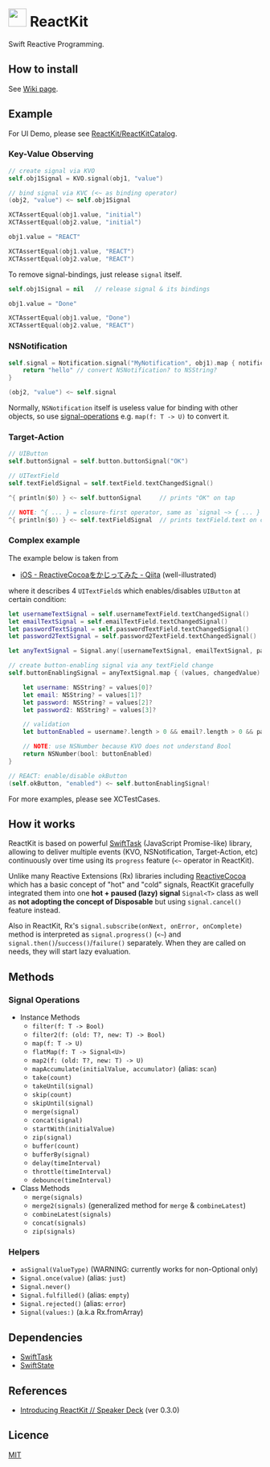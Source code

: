 <img src="https://avatars3.githubusercontent.com/u/8986128" width="36" height="36"> ReactKit
========

Swift Reactive Programming.


## How to install

See [Wiki page](https://github.com/ReactKit/ReactKit/wiki/How-to-install).


## Example

For UI Demo, please see [ReactKit/ReactKitCatalog](https://github.com/ReactKit/ReactKitCatalog).

### Key-Value Observing

```swift
// create signal via KVO
self.obj1Signal = KVO.signal(obj1, "value")

// bind signal via KVC (<~ as binding operator)
(obj2, "value") <~ self.obj1Signal

XCTAssertEqual(obj1.value, "initial")
XCTAssertEqual(obj2.value, "initial")

obj1.value = "REACT"

XCTAssertEqual(obj1.value, "REACT")
XCTAssertEqual(obj2.value, "REACT")
```

To remove signal-bindings, just release `signal` itself.

```swift
self.obj1Signal = nil   // release signal & its bindings

obj1.value = "Done"

XCTAssertEqual(obj1.value, "Done")
XCTAssertEqual(obj2.value, "REACT")
```

### NSNotification

```swift
self.signal = Notification.signal("MyNotification", obj1).map { notification -> NSString? in
    return "hello" // convert NSNotification? to NSString?
}

(obj2, "value") <~ self.signal
```

Normally, `NSNotification` itself is useless value for binding with other objects, so use [signal-operations](#signal-operations) e.g. `map(f: T -> U)` to convert it.

### Target-Action

```swift
// UIButton
self.buttonSignal = self.button.buttonSignal("OK")

// UITextField
self.textFieldSignal = self.textField.textChangedSignal()

^{ println($0) } <~ self.buttonSignal     // prints "OK" on tap

// NOTE: ^{ ... } = closure-first operator, same as `signal ~> { ... }`
^{ println($0) } <~ self.textFieldSignal  // prints textField.text on change
```

### Complex example

The example below is taken from

- [iOS - ReactiveCocoaをかじってみた - Qiita](http://qiita.com/paming/items/9ac189ab0fe5b25fe722) (well-illustrated)

where it describes 4 `UITextField`s which enables/disables `UIButton` at certain condition:

```swift
let usernameTextSignal = self.usernameTextField.textChangedSignal()
let emailTextSignal = self.emailTextField.textChangedSignal()
let passwordTextSignal = self.passwordTextField.textChangedSignal()
let password2TextSignal = self.password2TextField.textChangedSignal()

let anyTextSignal = Signal.any([usernameTextSignal, emailTextSignal, passwordTextSignal, password2TextSignal])

// create button-enabling signal via any textField change
self.buttonEnablingSignal = anyTextSignal.map { (values, changedValue) -> NSNumber? in

    let username: NSString? = values[0]?
    let email: NSString? = values[1]?
    let password: NSString? = values[2]?
    let password2: NSString? = values[3]?

    // validation
    let buttonEnabled = username?.length > 0 && email?.length > 0 && password?.length >= MIN_PASSWORD_LENGTH && password? == password2?

    // NOTE: use NSNumber because KVO does not understand Bool
    return NSNumber(bool: buttonEnabled)
}

// REACT: enable/disable okButton
(self.okButton, "enabled") <~ self.buttonEnablingSignal!
```

For more examples, please see XCTestCases.


## How it works

ReactKit is based on powerful [SwiftTask](https://github.com/ReactKit/SwiftTask) (JavaScript Promise-like) library, allowing to deliver multiple events (KVO, NSNotification, Target-Action, etc) continuously over time using its `progress` feature (`<~` operator in ReactKit).

Unlike many Reactive Extensions (Rx) libraries including [ReactiveCocoa](https://github.com/ReactiveCocoa/ReactiveCocoa) which has a basic concept of "hot" and "cold" signals, ReactKit gracefully integrated them into one **hot + paused (lazy) signal** `Signal<T>` class as well as **not adopting the concept of Disposable** but using `signal.cancel()` feature instead.

Also in ReactKit, Rx's `signal.subscribe(onNext, onError, onComplete)` method is interpreted as `signal.progress()` (`<~`) and `signal.then()`/`success()`/`failure()` separately. When they are called on needs, they will start lazy evaluation.


## Methods

### Signal Operations

- Instance Methods
  - `filter(f: T -> Bool)`
  - `filter2(f: (old: T?, new: T) -> Bool)`
  - `map(f: T -> U)`
  - `flatMap(f: T -> Signal<U>)`
  - `map2(f: (old: T?, new: T) -> U)`
  - `mapAccumulate(initialValue, accumulator)` (alias: `scan`)
  - `take(count)`
  - `takeUntil(signal)`
  - `skip(count)`
  - `skipUntil(signal)`
  - `merge(signal)`
  - `concat(signal)`
  - `startWith(initialValue)`
  - `zip(signal)`
  - `buffer(count)`
  - `bufferBy(signal)`
  - `delay(timeInterval)`
  - `throttle(timeInterval)`
  - `debounce(timeInterval)`
- Class Methods
  - `merge(signals)`
  - `merge2(signals)` (generalized method for `merge` & `combineLatest`)
  - `combineLatest(signals)`
  - `concat(signals)`
  - `zip(signals)`

### Helpers

- `asSignal(ValueType)` (WARNING: currently works for non-Optional only)
- `Signal.once(value)` (alias: `just`)
- `Signal.never()`
- `Signal.fulfilled()` (alias: `empty`)
- `Signal.rejected()` (alias: `error`)
- `Signal(values:)` (a.k.a Rx.fromArray)


## Dependencies

- [SwiftTask](https://github.com/ReactKit/SwiftTask)
- [SwiftState](https://github.com/ReactKit/SwiftState)


## References

- [Introducing ReactKit // Speaker Deck](https://speakerdeck.com/inamiy/introducing-reactkit) (ver 0.3.0)


## Licence

[MIT](https://github.com/ReactKit/ReactKit/blob/master/LICENSE)
